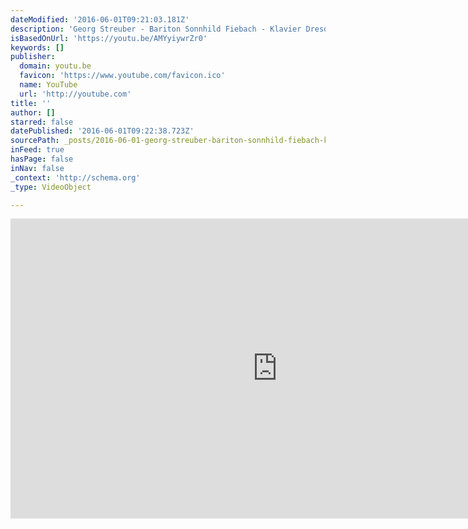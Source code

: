 ```yaml
---
dateModified: '2016-06-01T09:21:03.181Z'
description: 'Georg Streuber - Bariton Sonnhild Fiebach - Klavier Dresden 2013 http://www.georg-streuber.de Filmproduktion: ravir (http://www.ravir.de)'
isBasedOnUrl: 'https://youtu.be/AMYyiywrZr0'
keywords: []
publisher:
  domain: youtu.be
  favicon: 'https://www.youtube.com/favicon.ico'
  name: YouTube
  url: 'http://youtube.com'
title: ''
author: []
starred: false
datePublished: '2016-06-01T09:22:38.723Z'
sourcePath: _posts/2016-06-01-georg-streuber-bariton-sonnhild-fiebach-klavier-dresden.md
inFeed: true
hasPage: false
inNav: false
_context: 'http://schema.org'
_type: VideoObject

---
```

<iframe src="https://cdn.embedly.com/widgets/media.html?src=http%3A%2F%2Fwww.youtube.com%2Fembed%2FAMYyiywrZr0&amp;url=http%3A%2F%2Fwww.youtube.com%2Fwatch%3Fv%3DAMYyiywrZr0&amp;image=http%3A%2F%2Fi.ytimg.com%2Fvi%2FAMYyiywrZr0%2Fhqdefault.jpg&amp;key=b7d04c9b404c499eba89ee7072e1c4f7&amp;type=text%2Fhtml&amp;schema=youtube" width="854" height="480" scrolling="no" frameborder="0" allowfullscreen="" style=""></iframe>